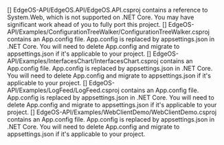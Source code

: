 [] EdgeOS-API/EdgeOS.API/EdgeOS.API.csproj contains a reference to System.Web, which is not supported on .NET Core. You may have significant work ahead of you to fully port this project.
[] EdgeOS-API/Examples/ConfigurationTreeWalker/ConfigurationTreeWalker.csproj contains an App.config file. App.config is replaced by appsettings.json in .NET Core. You will need to delete App.config and migrate to appsettings.json if it's applicable to your project.
[] EdgeOS-API/Examples/InterfacesChart/InterfacesChart.csproj contains an App.config file. App.config is replaced by appsettings.json in .NET Core. You will need to delete App.config and migrate to appsettings.json if it's applicable to your project.
[] EdgeOS-API/Examples/LogFeed/LogFeed.csproj contains an App.config file. App.config is replaced by appsettings.json in .NET Core. You will need to delete App.config and migrate to appsettings.json if it's applicable to your project.
[] EdgeOS-API/Examples/WebClientDemo/WebClientDemo.csproj contains an App.config file. App.config is replaced by appsettings.json in .NET Core. You will need to delete App.config and migrate to appsettings.json if it's applicable to your project.